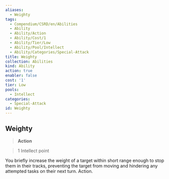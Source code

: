 ```yaml
---
aliases:
  - Weighty
tags:
  - Compendium/CSRD/en/Abilities
  - Ability
  - Ability/Action
  - Ability/Cost/1
  - Ability/Tier/Low
  - Ability/Pool/Intellect
  - Ability/Categories/Special-Attack
title: Weighty
collection: Abilities
kind: Ability
action: true
enabler: false
cost: '1'
tier: Low
pools:
  - Intellect
categories:
  - Special-Attack
id: Weighty
---
```

## Weighty    
>**Action**    
>1 Intellect point  
    
You briefly increase the weight of a target within short range enough to stop them in their tracks, preventing the target from moving and hindering any attempted tasks on their next turn. Action.
